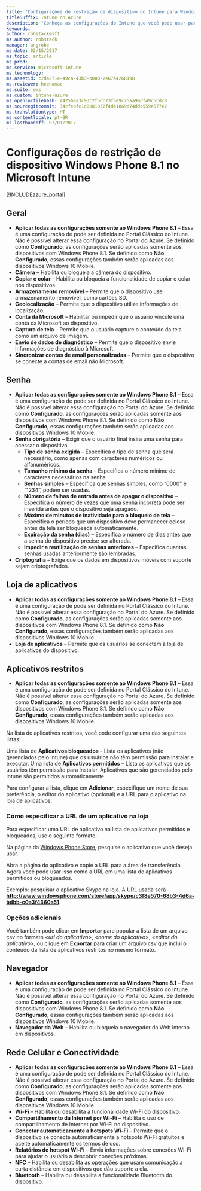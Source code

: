 ```yaml
---
title: "Configurações de restrição de dispositivo do Intune para Windows Phone 8.1"
titleSuffix: Intune on Azure
description: "Conheça as configurações do Intune que você pode usar para controlar as configurações e as funcionalidades do dispositivo em dispositivos Windows Phone 8.1."
keywords: 
author: robstackmsft
ms.author: robstack
manager: angrobe
ms.date: 02/15/2017
ms.topic: article
ms.prod: 
ms.service: microsoft-intune
ms.technology: 
ms.assetid: c2d42714-49ca-43b3-b080-2e67a4268198
ms.reviewer: heenamac
ms.suite: ems
ms.custom: intune-azure
ms.openlocfilehash: e425b8a3c93c2f5dc73fbe9c75aa9adf49c5cdc8
ms.sourcegitcommit: 34cfebfc1d8b81032f4d41869d74dda559e677e2
ms.translationtype: HT
ms.contentlocale: pt-BR
ms.lasthandoff: 07/01/2017
---
```

# <a name="windows-phone-81-device-restriction-settings-in-microsoft-intune"></a>Configurações de restrição de dispositivo Windows Phone 8.1 no Microsoft Intune

[!INCLUDE[azure_portal](./includes/azure_portal.md)]

## <a name="general"></a>Geral
-   **Aplicar todas as configurações somente ao Windows Phone 8.1** – Essa é uma configuração de pode ser definida no Portal Clássico do Intune. Não é possível alterar essa configuração no Portal do Azure. Se definido como **Configurado**, as configurações serão aplicadas somente aos dispositivos com Windows Phone 8.1. Se definido como **Não Configurado**, essas configurações também serão aplicadas aos dispositivos Windows 10 Mobile.
-   **Câmera** – Habilita ou bloqueia a câmera do dispositivo.
-   **Copiar e colar** – Habilita ou bloqueia a funcionalidade de copiar e colar nos dispositivos.
-   **Armazenamento removível** – Permite que o dispositivo use armazenamento removível, como cartões SD.
-   **Geolocalização** – Permite que o dispositivo utilize informações de localização.
-   **Conta da Microsoft** – Habilitar ou impedir que o usuário vincule uma conta da Microsoft ao dispositivo.
-   **Captura de tela** – Permite que o usuário capture o conteúdo da tela como um arquivo de imagem.
-   **Envio de dados de diagnóstico** – Permite que o dispositivo envie informações de diagnóstico à Microsoft.
-   **Sincronizar contas de email personalizadas** – Permite que o dispositivo se conecte a contas de email não Microsoft.

## <a name="password"></a>Senha
-   **Aplicar todas as configurações somente ao Windows Phone 8.1** – Essa é uma configuração de pode ser definida no Portal Clássico do Intune. Não é possível alterar essa configuração no Portal do Azure. Se definido como **Configurado**, as configurações serão aplicadas somente aos dispositivos com Windows Phone 8.1. Se definido como **Não Configurado**, essas configurações também serão aplicadas aos dispositivos Windows 10 Mobile.
-   **Senha obrigatória** – Exigir que o usuário final insira uma senha para acessar o dispositivo.
    -   **Tipo de senha exigida** – Especifica o tipo de senha que será necessário, como apenas com caracteres numéricos ou alfanuméricos.
    -   **Tamanho mínimo da senha** – Especifica o número mínimo de caracteres necessários na senha.
    -   **Senhas simples** – Especifica que senhas simples, como “0000” e “1234”, podem ser usadas.
    -   **Número de falhas de entrada antes de apagar o dispositivo** – Especifica o número de vezes que uma senha incorreta pode ser inserida antes que o dispositivo seja apagado.
    -   **Máximo de minutos de inatividade para o bloqueio de tela** – Especifica o período que um dispositivo deve permanecer ocioso antes da tela ser bloqueada automaticamente.
    -   **Expiração da senha (dias)** – Especifica o número de dias antes que a senha do dispositivo precise ser alterada.
    -   **Impedir a reutilização de senhas anteriores** – Especifica quantas senhas usadas anteriormente são lembradas.
-   **Criptografia** – Exige que os dados em dispositivos móveis com suporte sejam criptografados.

## <a name="app-store"></a>Loja de aplicativos
-   **Aplicar todas as configurações somente ao Windows Phone 8.1** – Essa é uma configuração de pode ser definida no Portal Clássico do Intune. Não é possível alterar essa configuração no Portal do Azure. Se definido como **Configurado**, as configurações serão aplicadas somente aos dispositivos com Windows Phone 8.1. Se definido como **Não Configurado**, essas configurações também serão aplicadas aos dispositivos Windows 10 Mobile.
-   **Loja de aplicativos** – Permite que os usuários se conectem à loja de aplicativos do dispositivo.

## <a name="restricted-apps"></a>Aplicativos restritos

-   **Aplicar todas as configurações somente ao Windows Phone 8.1** – Essa é uma configuração de pode ser definida no Portal Clássico do Intune. Não é possível alterar essa configuração no Portal do Azure. Se definido como **Configurado**, as configurações serão aplicadas somente aos dispositivos com Windows Phone 8.1. Se definido como **Não Configurado**, essas configurações também serão aplicadas aos dispositivos Windows 10 Mobile.

Na lista de aplicativos restritos, você pode configurar uma das seguintes listas:

Uma lista de **Aplicativos bloqueados** – Lista os aplicativos (não gerenciados pelo Intune) que os usuários não têm permissão para instalar e executar.
Uma lista de **Aplicativos permitidos** – Lista os aplicativos que os usuários têm permissão para instalar. Aplicativos que são gerenciados pelo Intune são permitidos automaticamente.

Para configurar a lista, clique em **Adicionar**, especifique um nome de sua preferência, o editor do aplicativo (opcional) e a URL para o aplicativo na loja de aplicativos.

### <a name="how-to-specify-the-url-to-an-app-in-the-store"></a>Como especificar a URL de um aplicativo na loja

Para especificar uma URL de aplicativo na lista de aplicativos permitidos e bloqueados, use o seguinte formato:

Na página da [Windows Phone Store](https://www.microsoft.com/store/apps/windows-phone), pesquise o aplicativo que você deseja usar.

Abra a página do aplicativo e copie a URL para a área de transferência. Agora você pode usar isso como a URL em uma lista de aplicativos permitidos ou bloqueados.

Exemplo: pesquisar o aplicativo Skype na loja. A URL usada será **http://www.windowsphone.com/store/app/skype/c3f8e570-68b3-4d6a-bdbb-c0a3f4360a51**.



### <a name="additional-options"></a>Opções adicionais

Você também pode clicar em **Importar** para popular a lista de um arquivo csv no formato <*url do aplicativo*>, <*nome do aplicativo*>, <*editor do aplicativo*>, ou clique em **Exportar** para criar um arquivo csv que inclui o conteúdo da lista de aplicativos restritos no mesmo formato.


## <a name="browser"></a>Navegador
-   **Aplicar todas as configurações somente ao Windows Phone 8.1** – Essa é uma configuração de pode ser definida no Portal Clássico do Intune. Não é possível alterar essa configuração no Portal do Azure. Se definido como **Configurado**, as configurações serão aplicadas somente aos dispositivos com Windows Phone 8.1. Se definido como **Não Configurado**, essas configurações também serão aplicadas aos dispositivos Windows 10 Mobile.
-   **Navegador da Web** – Habilita ou bloqueia o navegador da Web interno em dispositivos.

## <a name="cellular-and-connectivity"></a>Rede Celular e Conectividade
-   **Aplicar todas as configurações somente ao Windows Phone 8.1** – Essa é uma configuração de pode ser definida no Portal Clássico do Intune. Não é possível alterar essa configuração no Portal do Azure. Se definido como **Configurado**, as configurações serão aplicadas somente aos dispositivos com Windows Phone 8.1. Se definido como **Não Configurado**, essas configurações também serão aplicadas aos dispositivos Windows 10 Mobile.
-   **Wi-Fi** – Habilita ou desabilita a funcionalidade Wi-Fi do dispositivo.
-   **Compartilhamento da Internet por Wi-Fi** – Habilita o uso de compartilhamento de Internet por Wi-Fi no dispositivo.
-   **Conectar automaticamente a hotspots Wi-Fi** – Permite que o dispositivo se conecte automaticamente a hotspots Wi-Fi gratuitos e aceite automaticamente os termos de uso.
-   **Relatórios de hotspot Wi-Fi** – Envia informações sobre conexões Wi-Fi para ajudar o usuário a descobrir conexões próximas.
-   **NFC** – Habilita ou desabilita as operações que usam comunicação a curta distância em dispositivos que dão suporte a ela.
-   **Bluetooth** – Habilita ou desabilita a funcionalidade Bluetooth do dispositivo.
